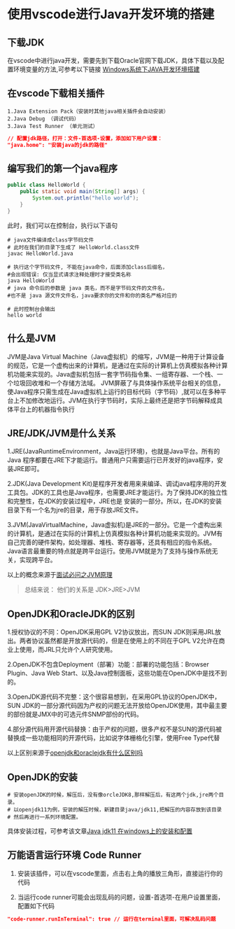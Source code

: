 # 使用vscode进行Java开发环境的搭建

## 下载JDK

在vscode中进行java开发，需要先到下载Oracle官网下载JDK，具体下载以及配置环境变量的方法,可参考以下链接
[Windows系统下JAVA开发环境搭建](https://www.cnblogs.com/orezero/p/5838429.html)

## 在vscode下载相关插件

    1.Java Extension Pack（安装时其他java相关插件会自动安装）
    2.Java Debug （调试代码）
    3.Java Test Runner （单元测试）

```json
// 配置jdk路径，打开：文件-首选项-设置，添加如下用户设置：
"java.home": "安装java的jdk的路径"
```

## 编写我们的第一个java程序

```java
public class HelloWorld {
    public static void main(String[] args) {
        System.out.println("hello world");
    }
}
```

此时，我们可以在控制台，执行以下语句

```shell
# java文件编译成class字节码文件
# 此时在我们的目录下生成了 HelloWorld.class文件
javac HelloWorld.java

# 执行这个字节码文件, 不能在java命令，后面添加class后缀名，
#会出现错误: 仅当显式请求注释处理时才接受类名称
java HelloWorld
# java 命令后的参数是 java 类名，而不是字节码文件的文件名，
#也不是 java 源文件文件名，java要求你的文件和你的类名严格对应的

# 此时控制台会输出
hello world
```

## 什么是JVM

JVM是Java Virtual Machine（Java虚拟机）的缩写，JVM是一种用于计算设备的规范，它是一个虚构出来的计算机，是通过在实际的计算机上仿真模拟各种计算机功能来实现的。Java虚拟机包括一套字节码指令集、一组寄存器、一个栈、一个垃圾回收堆和一个存储方法域。 JVM屏蔽了与具体操作系统平台相关的信息，使Java程序只需生成在Java虚拟机上运行的目标代码（字节码）,就可以在多种平台上不加修改地运行。JVM在执行字节码时，实际上最终还是把字节码解释成具体平台上的机器指令执行

## JRE/JDK/JVM是什么关系

1.JRE(JavaRuntimeEnvironment，Java运行环境)，也就是Java平台。所有的Java 程序都要在JRE下才能运行。普通用户只需要运行已开发好的java程序，安装JRE即可。

2.JDK(Java Development Kit)是程序开发者用来来编译、调试java程序用的开发工具包。JDK的工具也是Java程序，也需要JRE才能运行。为了保持JDK的独立性和完整性，在JDK的安装过程中，JRE也是 安装的一部分。所以，在JDK的安装目录下有一个名为jre的目录，用于存放JRE文件。

3.JVM(JavaVirtualMachine，Java虚拟机)是JRE的一部分。它是一个虚构出来的计算机，是通过在实际的计算机上仿真模拟各种计算机功能来实现的。JVM有自己完善的硬件架构，如处理器、堆栈、寄存器等，还具有相应的指令系统。Java语言最重要的特点就是跨平台运行。使用JVM就是为了支持与操作系统无关，实现跨平台。

以上的概念来源于[面试必问之JVM原理](https://mp.weixin.qq.com/s/S9Wk0XyFqZ2p1IeP_aVzTg)

> 总结来说： 他们的关系是 JDK>JRE>JVM

## OpenJDK和OracleJDK的区别

1.授权协议的不同：OpenJDK采用GPL V2协议放出，而SUN JDK则采用JRL放出。两者协议虽然都是开放源代码的，但是在使用上的不同在于GPL V2允许在商业上使用，而JRL只允许个人研究使用。

2.OpenJDK不包含Deployment（部署）功能：部署的功能包括：Browser Plugin、Java Web Start、以及Java控制面板，这些功能在OpenJDK中是找不到的。

3.OpenJDK源代码不完整：这个很容易想到，在采用GPL协议的OpenJDK中，SUN JDK的一部分源代码因为产权的问题无法开放给OpenJDK使用，其中最主要的部份就是JMX中的可选元件SNMP部份的代码。

4.部分源代码用开源代码替换：由于产权的问题，很多产权不是SUN的源代码被替换成一些功能相同的开源代码，比如说字体栅格化引擎，使用Free Type代替

以上区别来源于[openjdk和oraclejdk有什么区别吗](https://cloud.tencent.com/developer/article/1372493)

## OpenJDK的安装

```shell
# 安装openJDK的时候，解压后，没有像orcleJDK8,那样解压后，有这两个jdk,jre两个目录。
# 以openjdk11为例，安装的解压时候，新建目录java/jdk11,把解压的内容存放到该目录
# 然后再进行一系列环境配置。
```

具体安装过程，可参考该文章[Java jdk11 在windows上的安装和配置](https://www.cjavapy.com/article/81/)

## 万能语言运行环境 Code Runner

1. 安装该插件，可以在vscode里面，点击右上角的播放三角形，直接运行你的代码

2. 当运行code runner可能会出现乱码的问题，设置-首选项-在用户设置里面，配置如下代码

```json
"code-runner.runInTerminal": true // 运行在terminal里面，可解决乱码问题
```
